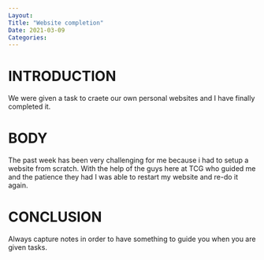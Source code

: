 ```yaml
---
Layout:
Title: "Website completion"
Date: 2021-03-09
Categories:
---
```


# INTRODUCTION

We were given a task to craete our own personal websites and I have finally completed it.

# BODY

The past week has been very challenging for me because i had to setup a website from scratch. With the help of the guys here at TCG who guided me and the patience they had I was able to restart my website and re-do it again.

# CONCLUSION

Always capture notes in order to have something to guide you when you are given tasks.
